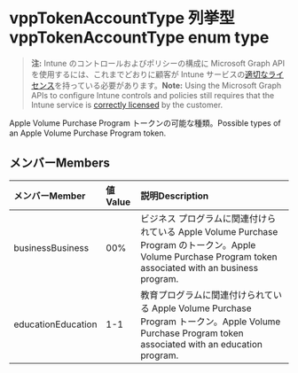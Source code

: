 # <a name="vpptokenaccounttype-enum-type"></a><span data-ttu-id="814dc-101">vppTokenAccountType 列挙型</span><span class="sxs-lookup"><span data-stu-id="814dc-101">vppTokenAccountType enum type</span></span>

> <span data-ttu-id="814dc-102">**注:** Intune のコントロールおよびポリシーの構成に Microsoft Graph API を使用するには、これまでどおりに顧客が Intune サービスの[適切なライセンス](https://go.microsoft.com/fwlink/?linkid=839381)を持っている必要があります。</span><span class="sxs-lookup"><span data-stu-id="814dc-102">**Note:** Using the Microsoft Graph APIs to configure Intune controls and policies still requires that the Intune service is [correctly licensed](https://go.microsoft.com/fwlink/?linkid=839381) by the customer.</span></span>

<span data-ttu-id="814dc-103">Apple Volume Purchase Program トークンの可能な種類。</span><span class="sxs-lookup"><span data-stu-id="814dc-103">Possible types of an Apple Volume Purchase Program token.</span></span>
## <a name="members"></a><span data-ttu-id="814dc-104">メンバー</span><span class="sxs-lookup"><span data-stu-id="814dc-104">Members</span></span>
|<span data-ttu-id="814dc-105">メンバー</span><span class="sxs-lookup"><span data-stu-id="814dc-105">Member</span></span>|<span data-ttu-id="814dc-106">値</span><span class="sxs-lookup"><span data-stu-id="814dc-106">Value</span></span>|<span data-ttu-id="814dc-107">説明</span><span class="sxs-lookup"><span data-stu-id="814dc-107">Description</span></span>|
|:---|:---|:---|
|<span data-ttu-id="814dc-108">business</span><span class="sxs-lookup"><span data-stu-id="814dc-108">Business</span></span>|<span data-ttu-id="814dc-109">0</span><span class="sxs-lookup"><span data-stu-id="814dc-109">0%</span></span>|<span data-ttu-id="814dc-110">ビジネス プログラムに関連付けられている Apple Volume Purchase Program のトークン。</span><span class="sxs-lookup"><span data-stu-id="814dc-110">Apple Volume Purchase Program token associated with an business program.</span></span>|
|<span data-ttu-id="814dc-111">education</span><span class="sxs-lookup"><span data-stu-id="814dc-111">Education</span></span>|<span data-ttu-id="814dc-112">1</span><span class="sxs-lookup"><span data-stu-id="814dc-112">-1</span></span>|<span data-ttu-id="814dc-113">教育プログラムに関連付けられている Apple Volume Purchase Program トークン。</span><span class="sxs-lookup"><span data-stu-id="814dc-113">Apple Volume Purchase Program token associated with an education program.</span></span>|




